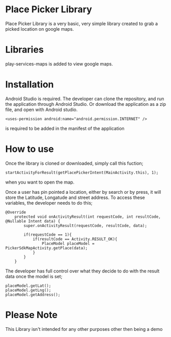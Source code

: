 # Place Picker Library

Place Picker Library is a very basic, very simple library created to grab a picked location on google maps.

# Libraries

play-services-maps is added to view google maps.

# Installation

Android Studio is required.
The developer can clone the repository, and run the application through Android Studio. Or download the application as a zip file, and open with Android studio.

`<uses-permission android:name="android.permission.INTERNET" />`

is required to be added in the manifest of the application

# How to use

Once the library is cloned or downloaded, simply call this fuction;

`startActivityForResult(getPlacePickerIntent(MainActivity.this), 1);`

when you want to open the map. 

Once a user has pin pointed a location, either by search or by press, it will store the Latitude, Longatude and street address.
To access these variables, the developer needs to do this;

```
@Override
    protected void onActivityResult(int requestCode, int resultCode, @Nullable Intent data) {
        super.onActivityResult(requestCode, resultCode, data);

        if(requestCode == 1){
            if(resultCode == Activity.RESULT_OK){
                PlaceModel placeModel = PickerSdkMapActivity.getPlace(data);
            }
        }
    }
```

The developer has full control over what they decide to do with the result data once the model is set;

```
placeModel.getLat();
placeModel.getLng();
placeModel.getAddress();
```

# Please Note

This Library isn't intended for any other purposes other then being a demo

